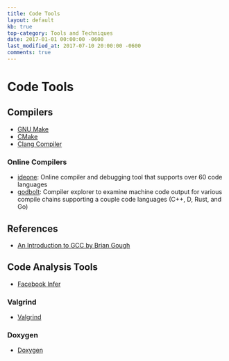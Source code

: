 ```yaml
---
title: Code Tools
layout: default
kb: true
top-category: Tools and Techniques
date: 2017-01-01 00:00:00 -0600
last_modified_at: 2017-07-10 20:00:00 -0600
comments: true
---
```


# Code Tools

## Compilers

* [GNU Make](https://www.gnu.org/software/make/)
* [CMake](https://cmake.org/)
* [Clang Compiler](http://clang.llvm.org/docs/UsersManual.html)

### Online Compilers

* [ideone](https://ideone.com/): Online compiler and debugging tool that supports over 60 code languages
* [godbolt](https://godbolt.org/): Compiler explorer to examine machine code output for various compile chains supporting a couple code languages (C++, D, Rust, and Go)

## References

* [An Introduction to GCC by Brian Gough](http://www.network-theory.co.uk/docs/gccintro/)

## Code Analysis Tools

* [Facebook Infer](http://fbinfer.com/)

### Valgrind

* [Valgrind](http://valgrind.org/)

### Doxygen

* [Doxygen](http://www.stack.nl/~dimitri/doxygen/index.html)